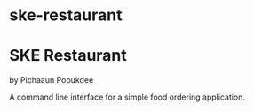 # ske-restaurant
# SKE Restaurant
 by Pichaaun Popukdee

 A command line interface for a simple food ordering application.
